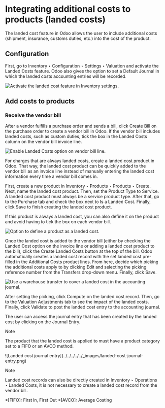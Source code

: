 # Integrating additional costs to products (landed costs)

The landed cost feature in Odoo allows the user to include additional costs
(shipment, insurance, customs duties, etc.) into the cost of the product.

## Configuration

First, go to Inventory ‣ Configuration ‣ Settings ‣ Valuation and activate the
Landed Costs feature. Odoo also gives the option to set a Default Journal in
which the landed costs accounting entries will be recorded.

![Activate the landed cost feature in Inventory
settings.](../../../../../_images/landed-costs-setting.png)

## Add costs to products

### Receive the vendor bill

After a vendor fulfills a purchase order and sends a bill, click Create Bill
on the purchase order to create a vendor bill in Odoo. If the vendor bill
includes landed costs, such as custom duties, tick the box in the Landed Costs
column on the vendor bill invoice line.

![Enable Landed Costs option on vendor bill
line.](../../../../../_images/landed-costs-field-vendor-bill.png)

For charges that are always landed costs, create a landed cost product in
Odoo. That way, the landed cost product can be quickly added to the vendor
bill as an invoice line instead of manually entering the landed cost
information every time a vendor bill comes in.

First, create a new product in Inventory ‣ Products ‣ Products ‣ Create. Next,
name the landed cost product. Then, set the Product Type to Service. A landed
cost product must always be a service product type. After that, go to the
Purchase tab and check the box next to Is a Landed Cost. Finally, click Save
to finish creating the landed cost product.

If this product is always a landed cost, you can also define it on the product
and avoid having to tick the box on each vendor bill.

![Option to define a product as a landed
cost.](../../../../../_images/product-is-landed-cost.png)

Once the landed cost is added to the vendor bill (either by checking the
Landed Cost option on the invoice line or adding a landed cost product to the
bill), click the Create Landed Costs button at the top of the bill. Odoo
automatically creates a landed cost record with the set landed cost pre-filled
in the Additional Costs product lines. From here, decide which picking the
additional costs apply to by clicking Edit and selecting the picking reference
number from the Transfers drop-down menu. Finally, click Save.

![Use a warehouse transfer to cover a landed cost in the accounting
journal.](../../../../../_images/warehouse-transfer-landed-costs.png)

After setting the picking, click Compute on the landed cost record. Then, go
to the Valuation Adjustments tab to see the impact of the landed costs.
Finally, click Validate to post the landed cost entry to the accounting
journal.

The user can access the journal entry that has been created by the landed cost
by clicking on the Journal Entry.

Note

The product that the landed cost is applied to must have a product category
set to a FIFO or an AVCO method.

![Landed cost journal entry](../../../../../_images/landed-cost-journal-
entry.png)

Note

Landed cost records can also be directly created in Inventory ‣ Operations ‣
Landed Costs, it is not necessary to create a landed cost record from the
vendor bill.

  *[FIFO]: First In, First Out
  *[AVCO]: Average Costing

